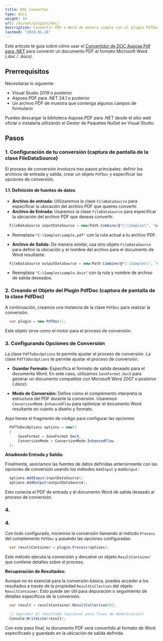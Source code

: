 ```yaml
---
title: DOC Converter
type: docs
weight: 10
url: /es/net/plugins/doc/
description: Convertir PDF a Word de manera simple con el plugin PdfDoc
lastmod: "2024-01-24"
---
```


Este artículo te guía sobre cómo usar el [Convertidor de DOC Aspose.Pdf para .NET](https://products.aspose.org/pdf/net/doc-converter/) para convertir un documento PDF al formato Microsoft Word (.doc / .docx).

## Prerrequisitos

Necesitarás lo siguiente:

* Visual Studio 2019 o posterior
* Aspose.PDF para .NET 24.1 o posterior
* Un archivo PDF de muestra que contenga algunos campos de formulario

Puedes descargar la biblioteca Aspose.PDF para .NET desde el sitio web oficial o instalarla utilizando el Gestor de Paquetes NuGet en Visual Studio.

## Pasos

### 1. Configuración de tu conversión (captura de pantalla de la clase FileDataSource)

El proceso de conversión involucra tres pasos principales: definir los archivos de entrada y salida, crear un objeto `PdfDoc` y especificar las opciones de conversión.

#### 1.1. Definición de fuentes de datos

* **Archivo de entrada:** Utilizaremos la clase `FileDataSource` para especificar la ubicación del archivo PDF que quieres convertir.
* **Archivo de Entrada:** Usaremos la clase `FileDataSource` para especificar la ubicación del archivo PDF que deseas convertir.
  
```csharp
  FileDataSource inputDataSource = new(Path.Combine(@"C:\Samples\", "sample.pdf"));
```

  * Reemplaza `"C:\Samples\sample.pdf"` con la ruta actual a tu archivo PDF.

* **Archivo de Salida:** De manera similar, usa otro objeto `FileDataSource` para definir la ubicación y el nombre del archivo para el documento de Word resultante.

```csharp
  FileDataSource outputDataSource = new(Path.Combine(@"C:\Samples\", "sample.docx"));
```

* Reemplaza `"C:\Samples\sample.docx"` con la ruta y nombre de archivo de salida deseados.

### 2. Creando el Objeto del Plugin PdfDoc (captura de pantalla de la clase PdfDoc)

A continuación, creamos una instancia de la clase `PdfDoc` para realizar la conversión.

```csharp
  var plugin = new PdfDoc();
```

Este objeto sirve como el motor para el proceso de conversión.

### 3. Configurando Opciones de Conversión

La clase `PdfToDocOptions` te permite ajustar el proceso de conversión.
La clase `PdfToDocOptions` te permite ajustar el proceso de conversión.

* **Guardar Formato:** Especifica el formato de salida deseado para el documento Word. En este caso, utilizamos `SaveFormat.DocX` para generar un documento compatible con Microsoft Word 2007 o posterior (.docx).

* **Modo de Conversión:** Define cómo el complemento interpreta la estructura del PDF durante la conversión. Usaremos `ConversionMode.EnhancedFlow` para optimizar el documento Word resultante en cuanto a diseño y formato.

Aquí tienes el fragmento de código para configurar las opciones:

```csharp
  PdfToDocOptions options = new()
  {
      SaveFormat = SaveFormat.DocX,
      ConversionMode = ConversionMode.EnhancedFlow
  };
```

**Añadiendo Entrada y Salida:**

Finalmente, asociamos las fuentes de datos definidas anteriormente con las opciones de conversión usando los métodos `AddInput` y `AddOutput`:

```csharp
  options.AddInput(inputDataSource);
  options.AddOutput(outputDataSource);
```

Esto conecta el PDF de entrada y el documento Word de salida deseado al proceso de conversión.

### 4.
### 4.

Con todo configurado, iniciemos la conversión llamando al método `Process` del complemento `PdfDoc` y pasando las opciones configuradas:

```csharp
  var resultContainer = plugin.Process(options);
```

Este método ejecuta la conversión y devuelve un objeto `ResultContainer` que contiene detalles sobre el proceso.

**Recuperación de Resultados:**

Aunque no es esencial para la conversión básica, puedes acceder a los resultados a través de la propiedad `ResultCollection` del objeto `ResultContainer`. Esto puede ser útil para depuración o seguimiento de detalles específicos de la conversión.

```csharp
  var result = resultContainer.ResultCollection[0];

  // Imprimir el resultado (opcional para fines de demostración)
  Console.WriteLine(result);
```

Con este paso final, tu documento PDF será convertido al formato de Word especificado y guardado en la ubicación de salida definida.

